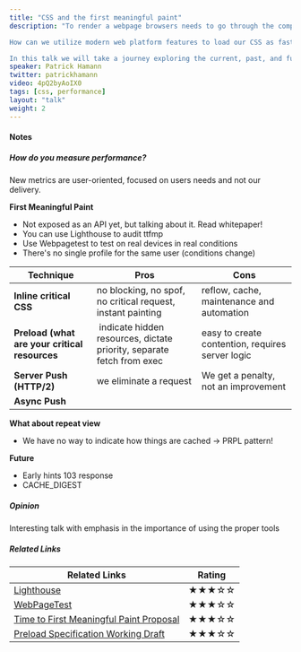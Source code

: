 ```yaml
---
title: "CSS and the first meaningful paint"
description: "To render a webpage browsers needs to go through the complex dance of networking, parsing and painting before any content can be displayed to your user. Over the years, we've developed mechanisms and hacks to aid the browser at each stage of this process, but these have always come at some cost or trade-off.

How can we utilize modern web platform features to load our CSS as fast as possible? Should we still be inlining our critical content into the document or instead, how can HTTP/2 server push and Service Workers help us?

In this talk we will take a journey exploring the current, past, and future best-practices for loading CSS in the browser and how we can achieve a first meaningful paint within 1000ms. Ultimately creating a faster, more resilient experience for our users."
speaker: Patrick Hamann
twitter: patrickhamann
video: 4pQ2byAoIX0
tags: [css, performance]
layout: "talk"
weight: 2
---
```


<article id="1">

#### Notes

##### How do you measure performance?

New metrics are user-oriented, focused on users needs and not our delivery.

**First Meaningful Paint**
- Not exposed as an API yet, but talking about it. Read whitepaper!
- You can use Lighthouse to audit ttfmp
- Use Webpagetest to test on real devices in real conditions
- There's no single profile for the same user (conditions change)

Technique | Pros | Cons
--- | --- | ---
**Inline critical CSS** | no blocking, no spof, no critical request, instant painting | reflow, cache, maintenance and automation
**Preload (what are your critical resources** | indicate hidden resources, dictate priority, separate fetch from exec | easy to create contention, requires server logic
**Server Push (HTTP/2)** | we eliminate a request | We get a penalty, not an improvement
**Async Push** | |

**What about repeat view**
- We have no way to indicate how things are cached -> PRPL pattern!

**Future**
- Early hints 103 response
- CACHE_DIGEST

</article>

<article id="2">

##### Opinion

Interesting talk with emphasis in the importance of using the proper tools

</article>

<article id="3">

##### Related Links

Related Links | Rating
--- | ---
[Lighthouse](https://developers.google.com/web/tools/lighthouse/) | ★★★☆☆
[WebPageTest](https://www.webpagetest.org/) | ★★★☆☆
[Time to First Meaningful Paint Proposal](https://docs.google.com/document/d/1BR94tJdZLsin5poeet0XoTW60M0SjvOJQttKT-JK8HI/view) | ★★★☆☆
[Preload Specification Working Draft](https://www.w3.org/TR/preload/) | ★★★☆☆

</article>
